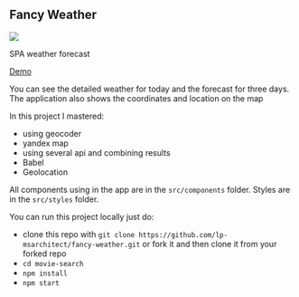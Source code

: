   ## Fancy Weather
 ![](https://i.imgur.com/f2cyxNs.gif)
 
 SPA weather forecast
 
 [Demo](https://lp-msarchitect-fancy-weather.netlify.app/)
 
 You can see the detailed weather for today and the forecast for three days.
 The application also shows the coordinates and location on the map
 
 In this project I mastered:
 - using geocoder
 - yandex map
 - using several api and combining results
 - Babel
 - Geolocation
 
 All components using in the app are in the `src/components` folder. Styles are in the `src/styles` folder.
 
 You can run this project locally just do:
 - clone this repo with `git clone https://github.com/lp-msarchitect/fancy-weather.git` or fork it and then clone it from your forked repo
 - `cd movie-search`
 - `npm install` 
 - `npm start`

